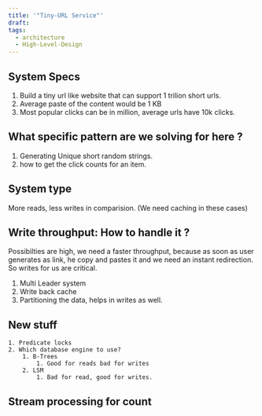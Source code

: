 ```yaml
---
title: '"Tiny-URL Service"'
draft: 
tags:
  - architecture
  - High-Level-Design
---
```

## System Specs

1. Build a tiny url like website that can support 1 trilion short urls. 
2. Average paste of the content would be 1 KB 
3. Most popular clicks can be in million, average urls have 10k clicks.

## What specific pattern are we solving for here ?

1. Generating Unique short random strings. 
2. how to get the click counts for an item.


## System type

More reads, less writes in comparision. (We need caching in these cases)

## Write throughput: How to handle it ?

Possibilties are high, we need a faster throughput, because as soon as user generates as link, he copy and pastes it and we need an instant redirection. So writes for us are critical. 

1. Multi Leader system 
2. Write back cache 
3. Partitioning the data, helps in writes as well. 


## New stuff 

	1. Predicate locks 
	2. Which database engine to use?
		1. B-Trees
			1. Good for reads bad for writes
		2. LSM
			1. Bad for read, good for writes.



## Stream processing for count 






